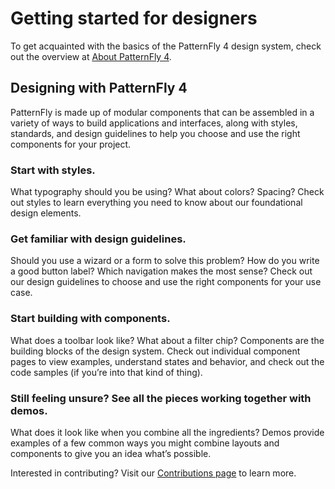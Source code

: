 # Getting started for designers
To get acquainted with the basics of the PatternFly 4 design system, check out the overview at [About PatternFly 4](URL).

## Designing with PatternFly 4
PatternFly is made up of modular components that can be assembled in a variety of ways to build applications and interfaces, along with styles, standards, and design guidelines to help you choose and use the right components for your project.

### Start with styles.
What typography should you be using? What about colors? Spacing? Check out styles to learn everything you need to know about our foundational design elements.

### Get familiar with design guidelines.
Should you use a wizard or a form to solve this problem? How do you write a good button label? Which navigation makes the most sense? Check out our design guidelines to choose and use the right components for your use case.

### Start building with components.
What does a toolbar look like? What about a filter chip? Components are the building blocks of the design system. Check out individual component pages to view examples, understand states and behavior, and check out the code samples (if you’re into that kind of thing).

### Still feeling unsure? See all the pieces working together with demos.
What does it look like when you combine all the ingredients? Demos provide examples of a few common ways you might combine layouts and components to give you an idea what’s possible.

<!-- **WIP - still need to gather details on how this will work**

### Download and install the PatterFly 4 design kit
The PatternFly 4 Design Kit is a collection of assets that make it easy for you to create high-fidelity design mockups using PatternFly 4 components.

**Before you start**
You need [Sketch](URL) (v47 or higher) installed. The PatternFly 4 design kit works with Sketch libraries. To use libraries, you’ll need Sketch version 47 or above. Why Sketch? It’s the industry standard for design tooling and it makes our lives easier.

**Download the design kit files:**
1. Go to the design kit repo.
2. Complete the following step for files PatternFly 4.sketch and PatternFly Template.sketch
    * Click on the file name and then click **View Raw**. The files will be downloaded to your local machine. You can move the files to any directory that makes sense to you.

**Add PatternFly 4 to your Sketch library:**
1. Open Sketch.
2. Navigate to ```Sketch > Preferences``` and open the Libraries tab.
Click Add library.
3. Navigate to the directory you copied the design kit files to and select the file PatternFly ?.sketch. PatternFly styles are added to your library.

**Add PatternFly 4 as a template:**
1. From your PatternFly design kit directory, use Sketch to open the file PatternFly Template.sketch
2. In Sketch, select ```File > Save as template```.
3. **Start using the design kit!** That’s it - you’re all set to start using PatternFly 4 in your designs. -->


Interested in contributing? Visit our [Contributions page](URL) to learn more.
